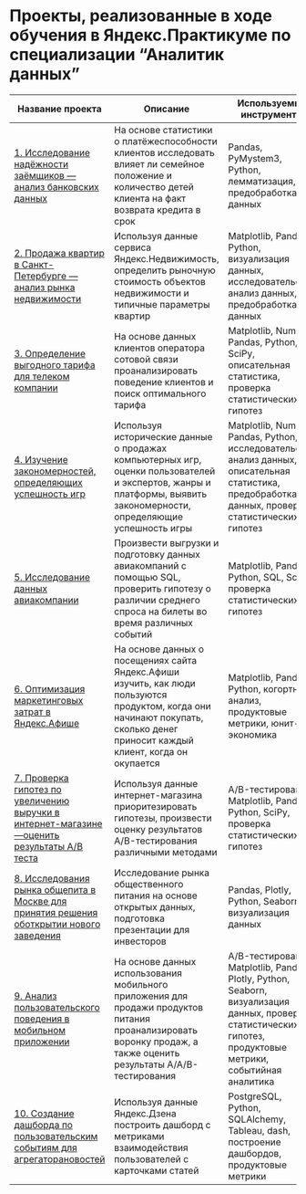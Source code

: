 # Проекты, реализованные в ходе обучения в Яндекс.Практикуме по специализации “Аналитик данных”

| Название проекта                                                                               | Описание                                                                                                                                                                       | Используемые инструменты                                                                                                                                       |
|------------------------------------------------------------------------------------------------|--------------------------------------------------------------------------------------------------------------------------------------------------------------------------------|----------------------------------------------------------------------------------------------------------------------------------------------------------------|
| [1. Исследование надёжности заёмщиков — анализ банковских данных](https://github.com/jerzydy/Praktikum/tree/main/Исследование%20надёжности%20заёмщиков%20—%20анализ%20банковских%20данных)                                | На основе статистики о платёжеспособности клиентов исследовать влияет ли семейное положение и количество детей клиента на факт возврата кредита в срок                         | Pandas, PyMystem3, Python, лемматизация, предобработка данных                                                                                                  |
| [2. Продажа квартир в Санкт-Петербурге — анализ рынка недвижимости](https://github.com/jerzydy/Praktikum/tree/main/Продажа%20квартир%20в%20Санкт-Петербурге%20—%20анализ%20рынка%20недвижимости)                              | Используя данные сервиса Яндекс.Недвижимость, определить рыночную стоимость объектов недвижимости и типичные параметры квартир                                                 | Matplotlib, Pandas, Python, визуализация данных, исследовательский анализ данных, предобработка данных                                                         |
| [3. Определение выгодного тарифа для телеком компании](https://github.com/jerzydy/Praktikum/tree/main/Определение%20выгодного%20тарифа%20для%20телеком%20компании)                                           | На основе данных клиентов оператора сотовой связи проанализировать поведение клиентов и поиск оптимального тарифа                                                              | Matplotlib, NumPy, Pandas, Python, SciPy, описательная статистика, проверка статистических гипотез                                                             |
| [4. Изучение закономерностей, определяющих успешность игр](https://github.com/jerzydy/Praktikum/tree/main/Изучение%20закономерностей%2C%20определяющих%20успешность%20игр)                                       | Используя исторические данные о продажах компьютерных игр, оценки пользователей и экспертов, жанры и платформы, выявить закономерности, определяющие успешность игры           | Matplotlib, NumPy, Pandas, Python, исследовательский анализ данных, описательная статистика, предобработка данных, проверка статистических гипотез             |
| [5. Исследование данных авиакомпании](https://github.com/jerzydy/Praktikum/tree/main/Исследование%20данных%20авиакомпании) | Произвести выгрузки и подготовку данных авиакомпаний с помощью SQL, проверить гипотезу о различии среднего спроса на билеты во время различных событий                         | Matplotlib, Pandas, Python, SQL, SciPy, проверка статистических гипотез                                                                                        |
| [6. Оптимизация маркетинговых затрат в Яндекс.Афише](https://github.com/jerzydy/Praktikum/tree/main/Оптимизация%20маркетинговых%20затрат%20в%20Яндекс.Афише)                                             | На основе данных о посещениях сайта Яндекс.Афиши изучить, как люди пользуются продуктом, когда они начинают покупать, сколько денег приносит каждый клиент, когда он окупается | Matplotlib, Pandas, Python, когортный анализ, продуктовые метрики, юнит-экономика                                                                              |
| [7. Проверка гипотез по увеличению выручки в интернет-магазине —оценить результаты A/B теста](https://github.com/jerzydy/Praktikum/tree/main/Проверка%20гипотез%20по%20увеличению%20выручки%20в%20интернет-магазине)    | Используя данные интернет-магазина приоритезировать гипотезы, произвести оценку результатов A/B-тестирования различными методами                                               | A/B-тестирование, Matplotlib, Pandas, Python, SciPy, проверка статистических гипотез                                                                           |
| [8. Исследования рынка общепита в Москве для принятия решения оботкрытии нового заведения](https://github.com/jerzydy/Praktikum/tree/main/Исследование%20рынка%20заведений%20общественного%20питания%20Москвы)       | Исследование рынка общественного питания на основе открытых данных, подготовка презентации для инвесторов                                                                      | Pandas, Plotly, Python, Seaborn, визуализация данных                                                                                                           |
| [9. Анализ пользовательского поведения в мобильном приложении](https://github.com/jerzydy/Praktikum/tree/main/Анализ%20пользовательского%20поведения%20в%20мобильном%20приложении)                                   | На основе данных использования мобильного приложения для продажи продуктов питания проанализировать воронку продаж, а также оценить результаты A/A/B-тестирования              | A/B-тестирование, Matplotlib, Pandas, Plotly, Python, Seaborn, визуализация данных, проверка статистических гипотез, продуктовые метрики, событийная аналитика |
| [10. Создание дашборда по пользовательским событиям для агрегаторановостей](https://github.com/jerzydy/Praktikum/tree/main/Создание%20дашборда%20по%20пользовательским%20событиям%20для%20агрегаторановостей)                      | Используя данные Яндекс.Дзена построить дашборд с метриками взаимодействия пользователей с карточками статей                                                                   | PostgreSQL, Python, SQLAlchemy, Tableau, dash, построение дашбордов, продуктовые метрики                                                                       |
